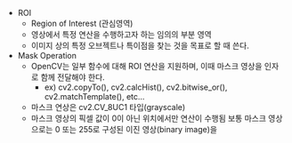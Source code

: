 - ROI
  - Region of Interest (관심영역)
  - 영상에서 특정 연산을 수행하고자 하는 임의의 부분 영역
  - 이미지 상의 특정 오브젝트나 특이점을 찾는 것을 목표로 할 때 쓴다.
- Mask Operation
  - OpenCV는 일부 함수에 대해 ROI 연산을 지원하며, 이때 마스크 영상을 인자로 함께 전달해야 한다.
    - ex) cv2.copyTo(), cv2.calcHist(), cv2.bitwise_or(), cv2.matchTemplate(), etc...
  - 마스크 연상은 cv2.CV_8UC1 타입(grayscale)
  - 마스크 영상의 픽셀 값이 0이 아닌 위치에서만 연산이 수행됨
    보통 마스크 영상으로는 0 또는 255로 구성된 이진 영상(binary image)을

